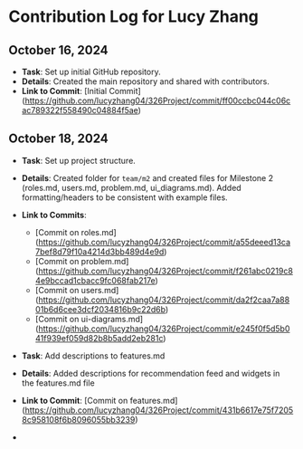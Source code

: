 # Contribution Log for Lucy Zhang 

## October 16, 2024
- **Task**: Set up initial GitHub repository.
- **Details**: Created the main repository and shared with contributors.
- **Link to Commit**: [Initial Commit] (https://github.com/lucyzhang04/326Project/commit/ff00ccbc044c06cac789322f558490c04884f5ae)


## October 18, 2024
- **Task**: Set up project structure.
- **Details**: Created folder for `team/m2` and created files for Milestone 2 (roles.md, users.md, problem.md, ui_diagrams.md). Added formatting/headers to be consistent with example files.
- **Link to Commits**:
  - [Commit on roles.md] (https://github.com/lucyzhang04/326Project/commit/a55deeed13ca7bef8d79f10a4214d3bb489d4e9d)
  - [Commit on problem.md] (https://github.com/lucyzhang04/326Project/commit/f261abc0219c84e9bccad1cbacc9fc068fab217e)
  - [Commit on users.md] (https://github.com/lucyzhang04/326Project/commit/da2f2caa7a8801b6d6cee3dcf2034816b9c22d6b)
  - [Commit on ui-diagrams.md] (https://github.com/lucyzhang04/326Project/commit/e245f0f5d5b041f939ef059d82b8b5add2eb281c)
 
- **Task**: Add descriptions to features.md
- **Details**: Added descriptions for recommendation feed and widgets in the features.md file
- **Link to Commit**: [Commit on features.md] (https://github.com/lucyzhang04/326Project/commit/431b6617e75f72058c958108f6b8096055bb3239)

- 
